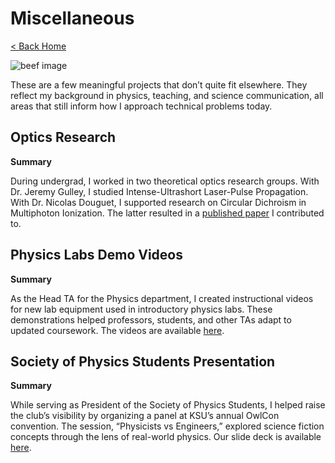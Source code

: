 # Miscellaneous

[< Back Home](/)

![beef image](/images/beef.png)

These are a few meaningful projects that don’t quite fit elsewhere. They reflect my background in physics, teaching, and science communication, all areas that still inform how I approach technical problems today.

## Optics Research

**Summary**

During undergrad, I worked in two theoretical optics research groups. With Dr. Jeremy Gulley, I studied Intense-Ultrashort Laser-Pulse Propagation. With Dr. Nicolas Douguet, I supported research on Circular Dichroism in Multiphoton Ionization. The latter resulted in a [published paper](https://www.nature.com/articles/s41598-024-75459-1) I contributed to.

## Physics Labs Demo Videos

**Summary**

As the Head TA for the Physics department, I created instructional videos for new lab equipment used in introductory physics labs. These demonstrations helped professors, students, and other TAs adapt to updated coursework. The videos are available [here](https://www.youtube.com/playlist?list=PLOD1V5YnWgWAjGFogrNXoMuNe7Y\_-uusL).

## Society of Physics Students Presentation

**Summary**

While serving as President of the Society of Physics Students, I helped raise the club’s visibility by organizing a panel at KSU’s annual OwlCon convention. The session, “Physicists vs Engineers,” explored science fiction concepts through the lens of real-world physics. Our slide deck is available [here](https://drive.google.com/file/d/1onzngULZl9arWtnnxOosv\_nwC5AJ5HHK/view?usp=sharing).
